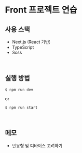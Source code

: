 # Front 프로젝트 연습

## 사용 스택

-   Next.js (React 기반)
-   TypeScript
-   Scss

<br/>

## 실행 방법

```Shell
$ npm run dev
```

or

```Shell
$ npm run start
```

<br/>

## 메모

-   반응형 및 디바이스 고려하기

